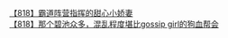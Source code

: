 [【818】霸道阵营指挥的甜心小娇妻](http://tieba.baidu.com/p/2983951343?see_lz=1&pn=)   
[【818】那个碧池众多，混乱程度堪比gossip girl的狗血帮会](http://tieba.baidu.com/p/2983508646?see_lz=1&pn=)   

